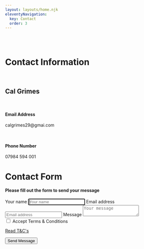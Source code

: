 ```yaml
---
layout: layouts/home.njk
eleventyNavigation:
  key: Contact
  order: 3
---
```


<div class="container">
  <br>
  <br>
  <div class="text-center">
  <!-- Contact info -->
  <div class="row">
    <div class="col-md-6">
      <h1 class="h1 mb-3 font-weight-normal">Contact Information</h1>
      <br>
      <h2 class="h2 mb-3 font-weight-normal">Cal Grimes</h2>
      <br>
      <h4 class="h4 mb-3 font-weight-normal">Email Address</h4>
      <p>calgrimes29@gmai.com</p>
      <br>
      <h4 class="h4 mb-3 font-weight-normal">Phone Number</h4>
      <p>07984 594 001</p>
    </div>
    <div class="col-md-6">
      <form class="form-signin form-control " name="contact" method="POST" netlify><input type="hidden" name="form-name" value="contact">
      <h1 class="h1 mb-3 font-weight-normal">Contact Form</h1>
        <h4 class="h4 mb-3 font-weight-normal">Please fill out the form to send your message</h4>
        <label for="inputName" class="sr-only">Your name</label>
        <input name="name" type="text" id="inputName" class="form-control top-contact-form-input" placeholder="Your name" required="" autofocus="">
        <label for="inputEmail" class="sr-only">Email address</label>
        <input name="email" type="email" id="inputEmail" class="form-control middle-contact-form-input" placeholder="Email address" required="" autofocus="">
        <label for="message" class="sr-only">Message</label>
        <textarea type="textarea" name="message" id="message" class="form-control bottom-contact-form-input" placeholder="Your message" required=""></textarea>
        <div class="checkbox mb-3">
          <label>
            <input type="checkbox" name="accept-terms-and-conditions" id="accept-terms-and-conditions" value="accepted T&amp;Cs" required=""> Accept Terms &amp; Conditions
          </label>
          <a href="/t&amp;c" target="_blank"><p>Read T&amp;C's</p></a>
        </div>
        <button class="btn btn-lg btn-primary btn-block" type="submit">Send Message</button>
      </form>
    </div>
  </div>
</div>
